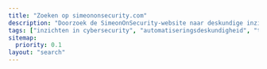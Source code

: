 ```yaml
---
title: "Zoeken op simeononsecurity.com"
description: "Doorzoek de SimeonOnSecurity-website naar deskundige inzichten op het gebied van cybersecurity, automatisering en geavanceerde technologie. Blijf geïnformeerd en beveiligd."
tags: ["inzichten in cybersecurity", "automatiseringsdeskundigheid", "technologietrends", "digitale beveiliging", "cyberverdediging", "netwerkbescherming", "informatiebeveiliging", "technologie-inzichten", "cyberdreigingen", "technologische hulpbronnen", "beveiligingstips", "branchenieuws", "technologie-updates", "cybersecurity-artikelen", "automatiseringstechnieken", "digitale privacy", "technische expertise", "IT-kennis", "netwerkbeveiliging", "cybersecurity-hulpmiddelen"]
sitemap:
  priority: 0.1
layout: "search"
---
```

